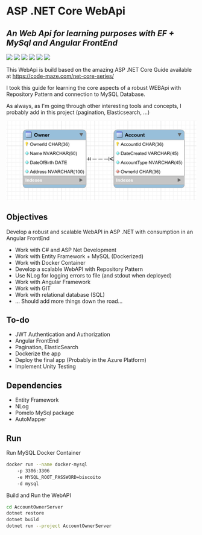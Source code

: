 # ASP .NET Core WebApi


## _An Web Api for learning purposes with EF + MySql and Angular FrontEnd_
![](https://img.shields.io/badge/Code-CSharp-informational?style=flat&logo=c-sharp&logoColor=white&color=blue)
![](https://img.shields.io/badge/Code-.NET%20Core%206-informational?style=flat&logo=dotnet&logoColor=white&color=blue)
![](https://img.shields.io/badge/Framework-Angular-informational?style=flat&logo=angular&logoColor=white&color=blue)
![](https://img.shields.io/badge/DB-MySQL-informational?style=flat&logo=mysql&logoColor=white&color=blue)
![](https://img.shields.io/badge/Tools-Bootstrap-informational?style=flat&logo=bootstrap&logoColor=white&color=blue)
![](https://img.shields.io/badge/Tools-Docker-informational?style=flat&logo=docker&logoColor=white&color=blue)

This WebApi is build based on the amazing ASP .NET Core Guide available at https://code-maze.com/net-core-series/

I took this guide for learning the core aspects of a robust WEBApi with Repository Pattern and connection to MySQL Database.

As always, as I'm going through other interesting tools and concepts, I probably add in this project (pagination, Elasticsearch, ...)

![Database-Model](mysql_model.png "MySQL Modelling of the Database")

## Objectives

Develop a robust and scalable WebAPI in ASP .NET with consumption in an Angular FrontEnd

* Work with C# and ASP Net Development
* Work with Entity Framework + MySQL (Dockerized)
* Work with Docker Container
* Develop a scalable WebAPI with Repository Pattern
* Use NLog for logging errors to file (and stdout when deployed)
* Work with Angular Framework
* Work with GIT
* Work with relational database (SQL)
* ... Should add more things down the road...

## To-do

- JWT Authentication and Authorization
- Angular FrontEnd
- Pagination, ElasticSearch
- Dockerize the app
- Deploy the final app (Probably in the Azure Platform)
- Implement Unity Testing

## Dependencies

* Entity Framework
* NLog
* Pomelo MySql package
* AutoMapper

## Run

Run MySQL Docker Container

```sh
docker run --name docker-mysql
    -p 3306:3306
    -e MYSQL_ROOT_PASSWORD=biscoito
    -d mysql
```

Build and Run the WebAPI

```sh
cd AccountOwnerServer
dotnet restore
dotnet build
dotnet run --project AccountOwnerServer
```
